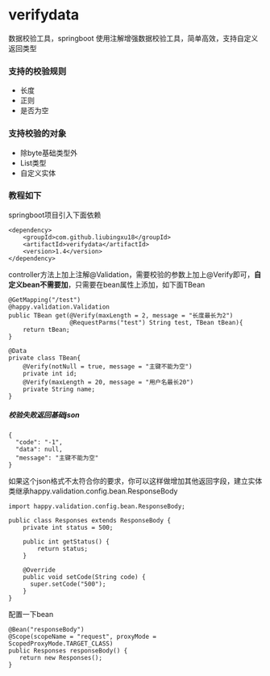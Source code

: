 # verifydata
数据校验工具，springboot 使用注解增强数据校验工具，简单高效，支持自定义返回类型
### 支持的校验规则

- 长度
- 正则
- 是否为空   

### 支持校验的对象   
- 除byte基础类型外
- List类型
- 自定义实体


### 教程如下
springboot项目引入下面依赖   
  
    <dependency>
        <groupId>com.github.liubingxu18</groupId>
        <artifactId>verifydata</artifactId>
        <version>1.4</version>
    </dependency>


controller方法上加上注解@Validation，需要校验的参数上加上@Verify即可，**自定义bean不需要加**，只需要在bean属性上添加，如下面TBean

    @GetMapping("/test")
    @happy.validation.Validation
    public TBean get(@Verify(maxLength = 2, message = "长度最长为2") 
                     @RequestParms("test") String test, TBean tBean){
        return tBean;
    }

    @Data
    private class TBean{
        @Verify(notNull = true, message = "主键不能为空")
        private int id;
        @Verify(maxLength = 20, message = "用户名最长20")
        private String name;
    }

##### 校验失败返回基础json

    {
      "code": "-1",
      "data": null,
      "message": "主键不能为空"
    }
  
  如果这个json格式不太符合你的要求，你可以这样做增加其他返回字段，建立实体类继承happy.validation.config.bean.ResponseBody
   
    import happy.validation.config.bean.ResponseBody;
    
    public class Responses extends ResponseBody {
    	private int status = 500;
    
	    public int getStatus() {
	    	return status;
	    }
    
	    @Override
	    public void setCode(String code) {
	      super.setCode("500");
	    }
    }

 配置一下bean

    @Bean("responseBody")
    @Scope(scopeName = "request", proxyMode = ScopedProxyMode.TARGET_CLASS)
    public Responses responseBody() {
       return new Responses();
    } 

